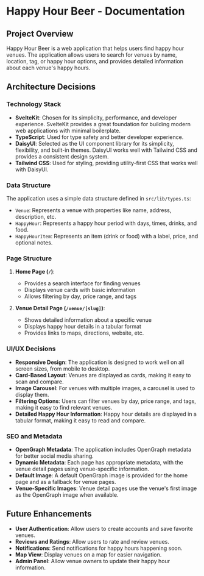 # Happy Hour Beer - Documentation

## Project Overview

Happy Hour Beer is a web application that helps users find happy hour venues. The application allows users to search for venues by name, location, tag, or happy hour options, and provides detailed information about each venue's happy hours.

## Architecture Decisions

### Technology Stack

- **SvelteKit**: Chosen for its simplicity, performance, and developer experience. SvelteKit provides a great foundation for building modern web applications with minimal boilerplate.
- **TypeScript**: Used for type safety and better developer experience.
- **DaisyUI**: Selected as the UI component library for its simplicity, flexibility, and built-in themes. DaisyUI works well with Tailwind CSS and provides a consistent design system.
- **Tailwind CSS**: Used for styling, providing utility-first CSS that works well with DaisyUI.

### Data Structure

The application uses a simple data structure defined in `src/lib/types.ts`:

- `Venue`: Represents a venue with properties like name, address, description, etc.
- `HappyHour`: Represents a happy hour period with days, times, drinks, and food.
- `HappyHourItem`: Represents an item (drink or food) with a label, price, and optional notes.

### Page Structure

1. **Home Page (`/`)**:

   - Provides a search interface for finding venues
   - Displays venue cards with basic information
   - Allows filtering by day, price range, and tags

2. **Venue Detail Page (`/venue/[slug]`)**:
   - Shows detailed information about a specific venue
   - Displays happy hour details in a tabular format
   - Provides links to maps, directions, website, etc.

### UI/UX Decisions

- **Responsive Design**: The application is designed to work well on all screen sizes, from mobile to desktop.
- **Card-Based Layout**: Venues are displayed as cards, making it easy to scan and compare.
- **Image Carousel**: For venues with multiple images, a carousel is used to display them.
- **Filtering Options**: Users can filter venues by day, price range, and tags, making it easy to find relevant venues.
- **Detailed Happy Hour Information**: Happy hour details are displayed in a tabular format, making it easy to read and compare.

### SEO and Metadata

- **OpenGraph Metadata**: The application includes OpenGraph metadata for better social media sharing.
- **Dynamic Metadata**: Each page has appropriate metadata, with the venue detail pages using venue-specific information.
- **Default Image**: A default OpenGraph image is provided for the home page and as a fallback for venue pages.
- **Venue-Specific Images**: Venue detail pages use the venue's first image as the OpenGraph image when available.

## Future Enhancements

- **User Authentication**: Allow users to create accounts and save favorite venues.
- **Reviews and Ratings**: Allow users to rate and review venues.
- **Notifications**: Send notifications for happy hours happening soon.
- **Map View**: Display venues on a map for easier navigation.
- **Admin Panel**: Allow venue owners to update their happy hour information.
